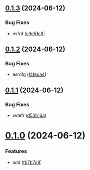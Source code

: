 ## [0.1.3](https://github.com/malikjaid/test/compare/v0.1.2...v0.1.3) (2024-06-12)


### Bug Fixes

* esfrd ([c9e51c6](https://github.com/malikjaid/test/commit/c9e51c60774ec71953325d59956b919780dc27c8))



## [0.1.2](https://github.com/malikjaid/test/compare/v0.1.1...v0.1.2) (2024-06-12)


### Bug Fixes

* esrdfg ([f4feda4](https://github.com/malikjaid/test/commit/f4feda49942417b90d2ae7046e04309151f9e5c1))



## [0.1.1](https://github.com/malikjaid/test/compare/v0.1.0...v0.1.1) (2024-06-12)


### Bug Fixes

* wdefr ([d50b16a](https://github.com/malikjaid/test/commit/d50b16a47a37ae1ae8a0e6fb53abc35543863261))



# [0.1.0](https://github.com/malikjaid/test/compare/fb7b7d8484308fc4f9f75fa636e3e10b40504353...v0.1.0) (2024-06-12)


### Features

* add ([fb7b7d8](https://github.com/malikjaid/test/commit/fb7b7d8484308fc4f9f75fa636e3e10b40504353))



